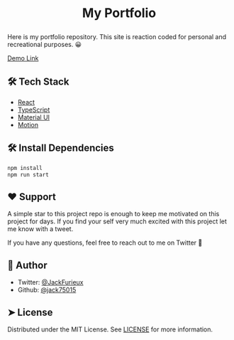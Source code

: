 # <p align="center">My Portfolio</p>

Here is my portfolio repository. This site is reaction coded for personal and recreational purposes. 😀

[Demo Link](https://jack75015.github.io/myPortfolio/)

## 🛠️ Tech Stack

- [React](https://reactjs.org/)
- [TypeScript](https://www.typescriptlang.org/)
- [Material UI](https://mui.com/)
- [Motion](https://www.framer.com/motion/)

## 🛠️ Install Dependencies

```bash
npm install
npm run start
```

## ❤️ Support

A simple star to this project repo is enough to keep me motivated on this project for days. If you find your self very much excited with this project let me know with a tweet.

If you have any questions, feel free to reach out to me on Twitter 🚀

## 🙇 Author

- Twitter: [@JackFurieux](https://twitter.com/JackFurieux)
- Github: [@jack75015](https://github.com/jack75015)

## ➤ License

Distributed under the MIT License. See [LICENSE](LICENSE) for more information.
